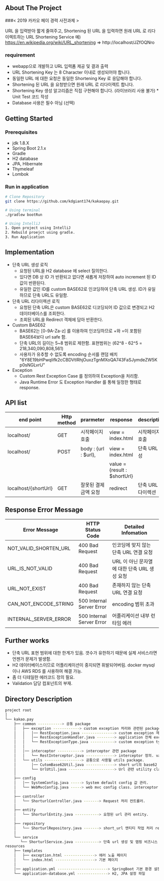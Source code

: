 
<!-- ABOUT THE PROJECT -->
## About The Project

###< 2019 카카오 페이 경력 사전과제 >

URL 을 입력받아 짧게 줄여주고, Shortening 된 URL 을 입력하면 원래 URL 로 리다이렉트하는 URL Shortening Service
 예) https://en.wikipedia.org/wiki/URL_shortening => http://localhost/JZfOQNro

### requirement
 * webapp으로 개발하고 URL 입력폼 제공 및 결과 출력
 * URL Shortening Key 는 8 Character 이내로 생성되어야 합니다.
 * 동일한 URL 에 대한 요청은 동일한 Shortening Key 로 응답해야 합니다.
 * Shortening 된 URL 을 요청받으면 원래 URL 로 리다이렉트 합니다.
 * Shortening Key 생성 알고리즘은 직접 구현해야 합니다. (라이브러리 사용 불가) * Unit Test 코드 작성
 * Database 사용은 필수 아님 (선택)
 
<!-- GETTING STARTED -->
## Getting Started

### Prerequisites

* jdk 1.8.X
* Spring Boot 2.1.x
* Gradle 
* H2 database
* JPA, Hibernate
* Thymeleaf
* Lombok

### Run in application

```sh
# Clone Repository
git clone https://github.com/kdgiant174/kakaopay.git

# Using terminal
./gradlew bootRun

# Using IntelliJ
1. Open project using IntelliJ
2. Rebuild proejct using gradle.
3. Run Application
```


## Implementation
* 단축 URL 생성 로직
    * 요청된 URL을 H2 database 에 select 질의한다.
    * 있다면 DB 상 ID 가 반환되고 없다면 새롭게 저장하여 auto increment 된 ID 값이 반환된다.
    * 유일한 값인 ID를 custom BASE62로 인코딩하여 단축 URL 생성. ID가 유일하므로 단축 URL도 유일함.
* 단축 URL 리다이렉션 로직
    * 요청된 단축 URL은 custom BASE62로 디코딩되어 ID 값으로 변경되고 H2 데이터베이스를 조회한다.
    * 조회된 URL을 Redirect 객체에 담아 반환한다.
* Custom BASE62
    * BASE62는 [0-9A-Za-z] 를 이용하여 인코딩하므로 +와 =이 포함된 BASE64보다 url safe 함.
    * 단축 URL의 길이는 5~8 범위로 제한함. 표현범위는 (62^8 - 62^5 = 218,340,090,808,561)
    * 사용자가 유추할 수 없도록 encoding 순서를 랜덤 배치 "6Y8E19bHPwqIifk2cCBDVtlRhjOuxzTgnMXoQA743FaSJymdeZW5Kp0sNGLvrU"
* Exception
    * Custom Rest Exception Case 를 정의하여 Exception을 처리함.
    * Java Runtime Error 도 Exception Handler 를 통해 일정한 형태로 response.

## API list
end point           | Http method | prarmeter             | response                     | description     |
|------------------ |------------ |-----------------------|------------------------------|-----------------|
localhost/          | GET         | 시작페이지 호출           | view = index.html            | 시작페이지 호출     |
localhost/          | POST        | body : {url : $url},  | view = index.html            | 단축 URL 생성     |
|                   |             |                       | value = {result : $shortUrl} |                 |
localhost/{shortUrl}| GET         | 잘못된 결제 금액 요청      | redirect                     | 단축 URL 리다이렉션 |                                

## Response Error Message
Error Message                | HTTP Status Code          | Detailed Infomation                                  |
|------------------------------|---------------------------|------------------------------------------------|
NOT_VALID_SHORTEN_URL          | 400 Bad Request           | 인코딩에 맞지 않는 단축 URL 연결 요청
URL_IS_NOT_VALID           | 400 Bad Request           | URL 이 아닌 문자열에 대한 단축 URL 생성 요청        |
URL_NOT_EXIST          | 400 Bad Request           | 존재하지 않는 단축 URL 연결 요청         |
CAN_NOT_ENCODE_STRING | 500 Internal Server Error           | encoding 범위 초과               |
INTERNAL_SERVER_ERROR           | 500 Internal Server Error          | 어플리케이션 내부 런타임 에러| 

## Further works
* 단축 URL 표현 범위에 대한 한계가 있음. 갯수가 유한하기 때문에 실제 서비스라면 언젠가 문제가 발생함.
* H2 데이터베이스이므로 어플리케이션이 중지되면 휘발되어버림. docker mysql 이나 AWS RDS 를 사용하여 해결 가능.
* 좀 더 디테일한 에러코드 정의 필요.
* Validation 담당 컴포넌트의 부재.
    
## Directory Description

```bash
project root
│
└── kakao.pay
    ├── common -----------> 공통 package
    │   ├── exception ------------> custom exception 처리와 관련된 package
    │   │   │── RestException.java ---------------> custom exception 객체
    │   │   │── RestExceptionHandler.java --------> application 전체 exception 처리 handler
    │   │   └── RestExceptionType.java -----------> custom exception type 정의 (enum)
    │   │
    │   │── interceptor -----------> interceptor 관련 package
    │   │   └── RestInterceptor.java -------------> interceptor 정의. validation 담당.
    │   └── utils -----------------> 공통으로 사용될 utils package.
    │       │── CutomBase62Util.java -------------> short url의 base62 encoding decoding utility class.
    │       └── UrlUtil.java ---------------------> Url 관련 utility class.
    │
    ├── config
    │   │── SystemConfig.java -----> System default config 값 관리.
    │   └── WebMvcConfig.java -----> web mvc config class. interceptor register.
    │
    ├── controller
    │   └── ShorturlController.java -------> Request 처리 컨트롤러. 
    │
    ├── entity
    │   └── ShorturlEntity.java -----------> 요청된 url 관리 entity.
    │
    ├── repository
    │   └── ShorturlRepository.java -------> short_url 엔티티 작업 처리 respository.
    │
    └── service
       └── ShorturlService.java -----------> 단축 url 생성 및 맵핑 비즈니스 로직 구현 class
resources
    ├── templates
    │   ├── exception.html --------------> 에러 노출 페이지
    │   └── index.html ------------------> 기본 페이지
    │
    │── application.yml -----------------------> SpringBoot 기본 환경 설정 파일
    └── application-database.yml --------------> H2, JPA 설정 파일
```